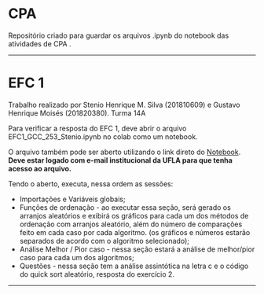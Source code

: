# CPA
Repositório criado para guardar os arquivos .ipynb do notebook das atividades de CPA . 

------
# EFC 1

Trabalho realizado por Stenio Henrique M. Silva (201810609) e Gustavo Henrique Moisés (201820380). Turma 14A 


Para verificar a resposta do EFC 1, deve abrir o arquivo EFC1_GCC_253_Stenio.ipynb no colab como um notebook. 

O arquivo também pode ser aberto utilizando o link direto do [Notebook](https://colab.research.google.com/drive/1uzO9EaqAKADY1LauWIx8O5m8MpObgWIG?usp=sharing). **Deve estar logado com e-mail institucional da UFLA para que tenha acesso ao arquivo.** 

Tendo o aberto, executa, nessa ordem as sessões: 

* Importações e Variáveis globais; 
* Funções de ordenação - ao executar essa seção, será gerado os arranjos aleatórios e exibirá os gráficos para cada um dos métodos de ordenação com arranjos aleatório, além do número de comparações feito em cada caso por cada algoritmo. (os gráficos e números estarão separados de acordo com o algoritmo selecionado);
* Análise Melhor / Pior caso - nessa seção estará a análise de melhor/pior caso para cada um dos algoritmos; 
* Questões - nessa seção tem a análise assintótica na letra c e o código do quick sort aleatório, resposta do exercício 2. 
----- 
